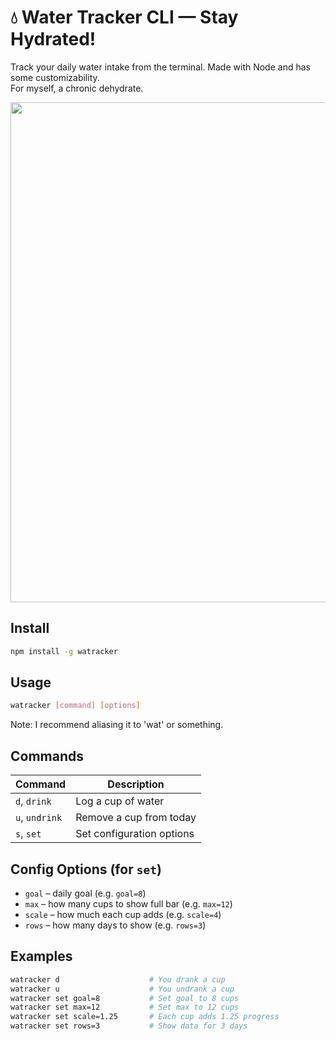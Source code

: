 # 💧 Water Tracker CLI — Stay Hydrated!
Track your daily water intake from the terminal. Made with Node and has some customizability.  
For myself, a chronic dehydrate.  

<img src="https://github.com/user-attachments/assets/cc095adf-37ed-44ef-9064-fa8b89e70ece" width="800">

## Install  
```bash
npm install -g watracker
```

## Usage

```bash
watracker [command] [options]
```
Note: I recommend aliasing it to 'wat' or something.


## Commands

| Command     | Description                     |
|-------------|---------------------------------|
| `d`, `drink`     | Log a cup of water              |
| `u`, `undrink`   | Remove a cup from today         |
| `s`, `set`       | Set configuration options       |

## Config Options (for `set`)

- `goal` – daily goal (e.g. `goal=8`)
- `max` – how many cups to show full bar (e.g. `max=12`)
- `scale` – how much each cup adds (e.g. `scale=4`)
- `rows` – how many days to show (e.g. `rows=3`)

## Examples

```bash
watracker d                    # You drank a cup
watracker u                    # You undrank a cup
watracker set goal=8           # Set goal to 8 cups
watracker set max=12           # Set max to 12 cups
watracker set scale=1.25       # Each cup adds 1.25 progress
watracker set rows=3           # Show data for 3 days
```

